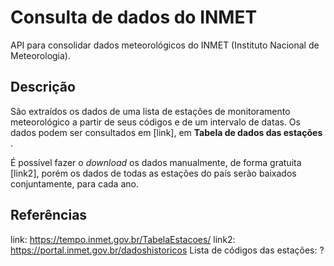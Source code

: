 # Consulta de dados do INMET
API para consolidar dados meteorológicos do INMET (Instituto Nacional de Meteorologia).

## Descrição
São extraídos os dados de uma lista de estações de monitoramento meteorológico a partir de seus códigos e de um intervalo de datas. Os dados podem ser consultados em [link], em **Tabela de dados das estações** .

É possível fazer o *download* os dados manualmente, de forma gratuita [link2], porém os dados de todas as estações do país serão baixados conjuntamente, para cada ano.

## Referências
link: https://tempo.inmet.gov.br/TabelaEstacoes/
link2: https://portal.inmet.gov.br/dadoshistoricos
Lista de códigos das estações: ?

